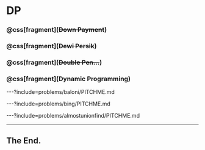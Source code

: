 # DP
### @css[fragment](~~Down Payment~~)
### @css[fragment](~~Dewi Persik~~)
### @css[fragment](~~Double Pen...~~)
### @css[fragment](Dynamic Programming)

---?include=problems/baloni/PITCHME.md

---?include=problems/bing/PITCHME.md

---?include=problems/almostunionfind/PITCHME.md

---

## The End.

